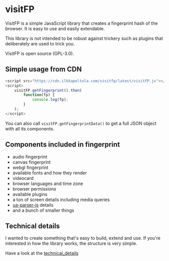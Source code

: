 # visitFP

VisitFP is a simple JavaScript library that creates a fingerprint hash of the browser. It is easy to use and easily extendable.

This library is not intended to be robust against trickery such as plugins that deliberately are used to trick you.

VisitFP is open source (GPL-3.0).

## Simple usage from CDN

```javascript
<script src="https://cdn.ilkkapeltola.com/visitfp/latest/visitFP.js"></script>
<script>
    visitFP.getFingerprint().then(
        function(fp) {
            console.log(fp);
        }
    );
</script>
```
You can also call `visitFP.getFingerprintData()` to get a full JSON object with all its components.


## Components included in fingerprint
- audio fingerprint
- canvas fingerprint
- webgl fingerprint
- available fonts and how they render
- videocard
- browser languages and time zone
- browser permissions
- available plugins
- a ton of screen details including media queries
- [ua-parser-js](https://uaparser.js.org/) details
- and a bunch of smaller things

## Technical details

I wanted to create something that's easy to build, extend and use. If you're interested in how the library works, the structure is very simple.

Have a look at the [technical_details](technical_details.md)